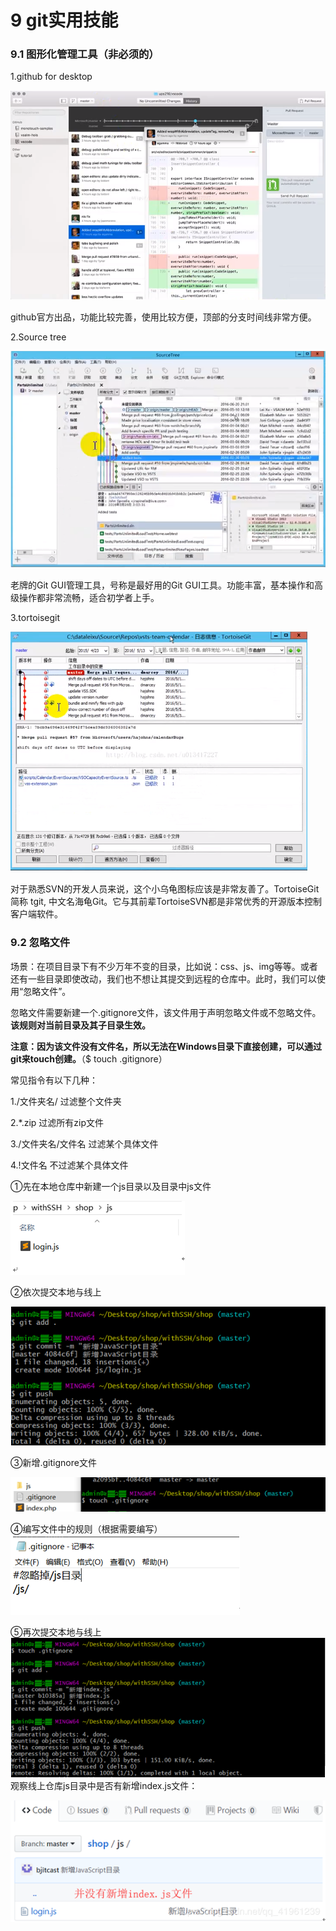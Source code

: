 # 9 git实用技能

### 9.1 图形化管理工具（非必须的）

1.github for desktop

![1588066030855](9%20git%E5%AE%9E%E7%94%A8%E6%8A%80%E8%83%BD.assets/1588066030855.png)

github官方出品，功能比较完善，使用比较方便，顶部的分支时间线非常方便。

2.Source tree 

![1588066077910](9%20git%E5%AE%9E%E7%94%A8%E6%8A%80%E8%83%BD.assets/1588066077910.png)

老牌的Git GUI管理工具，号称是最好用的Git GUI工具。功能丰富，基本操作和高级操作都非常流畅，适合初学者上手。 



3.tortoisegit

![1588066126069](9%20git%E5%AE%9E%E7%94%A8%E6%8A%80%E8%83%BD.assets/1588066126069.png)

对于熟悉SVN的开发人员来说，这个小乌龟图标应该是非常友善了。TortoiseGit 简称 tgit, 中文名海龟Git。它与其前辈TortoiseSVN都是非常优秀的开源版本控制客户端软件。 





### 9.2 忽略文件

场景：在项目目录下有不少万年不变的目录，比如说：css、js、img等等。或者还有一些目录即使改动，我们也不想让其提交到远程的仓库中。此时，我们可以使用“忽略文件”。



忽略文件需要新建一个.gitignore文件，该文件用于声明忽略文件或不忽略文件。**该规则对当前目录及其子目录生效。**

**注意：因为该文件没有文件名，所以无法在Windows目录下直接创建，可以通过git来touch创建。**（$ touch .gitignore）



常见指令有以下几种：

1./文件夹名/          过滤整个文件夹

2.*.zip          过滤所有zip文件

3./文件夹名/文件名          过滤某个具体文件

4.!文件名          不过滤某个具体文件



①先在本地仓库中新建一个js目录以及目录中js文件

![在这里插入图片描述](9%20git%E5%AE%9E%E7%94%A8%E6%8A%80%E8%83%BD.assets/20200111123713235.png)

②依次提交本地与线上

![1588066544181](9%20git%E5%AE%9E%E7%94%A8%E6%8A%80%E8%83%BD.assets/1588066544181.png)



③新增.gitignore文件

![在这里插入图片描述](9%20git%E5%AE%9E%E7%94%A8%E6%8A%80%E8%83%BD.assets/20200111123736979.png)



④编写文件中的规则（根据需要编写）
![在这里插入图片描述](9%20git%E5%AE%9E%E7%94%A8%E6%8A%80%E8%83%BD.assets/2020011112374148.png)

[^注]: 井号（#）后的是注释

⑤再次提交本地与线上
![1588066564603](9%20git%E5%AE%9E%E7%94%A8%E6%8A%80%E8%83%BD.assets/1588066564603.png)
观察线上仓库js目录中是否有新增index.js文件：

![在这里插入图片描述](9%20git%E5%AE%9E%E7%94%A8%E6%8A%80%E8%83%BD.assets/20200111123812418.png)